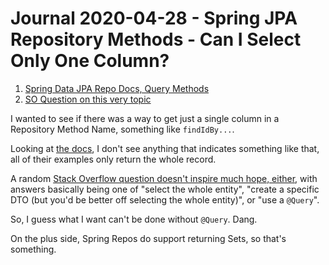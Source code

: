 Journal 2020-04-28 - Spring JPA Repository Methods - Can I Select Only One Column?
========

1. [Spring Data JPA Repo Docs, Query Methods][spring-docs-jpa-methods]
2. [SO Question on this very topic][so-jpa-select-specific-columns]

[spring-docs-jpa-methods]: https://docs.spring.io/spring-data/jpa/docs/current/reference/html/#jpa.query-methods
[so-jpa-select-specific-columns]: https://stackoverflow.com/questions/22007341/spring-jpa-selecting-specific-columns

I wanted to see if there was a way to get just a single column in a Repository Method Name, something like `findIdBy...`.

Looking at [the docs][spring-docs-jpa-methods], I don't see anything that indicates something like that, all of their examples only return the whole record.

A random [Stack Overflow question doesn't inspire much hope, either][so-jpa-select-specific-columns], with answers basically being one of "select the whole entity", "create a specific DTO (but you'd be better off selecting the whole entity)", or "use a `@Query`".

So, I guess what I want can't be done without `@Query`.  Dang.

On the plus side, Spring Repos do support returning Sets, so that's something.
